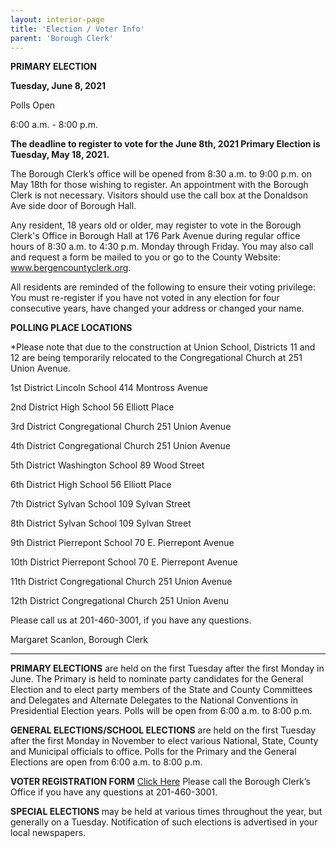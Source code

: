 ```yaml
---
layout: interior-page
title: 'Election / Voter Info'
parent: 'Borough Clerk'
---
```



**PRIMARY ELECTION**

**Tuesday, June 8, 2021**

Polls Open

6:00 a.m. - 8:00 p.m.

**The deadline to register to vote for the June 8th, 2021 Primary Election is Tuesday, May 18, 2021.**

The Borough Clerk’s office will be opened from 8:30 a.m. to 9:00 p.m. on May 18th for those wishing to register.  An appointment with the Borough Clerk is not necessary. Visitors should use the call box at the Donaldson Ave side door of Borough Hall. 

Any resident, 18 years old or older, may register to vote in the Borough Clerk's Office in Borough Hall at 176 Park Avenue during regular office hours of 8:30 a.m. to 4:30 p.m. Monday through Friday. You may also call and request a form be mailed to you or go to the County Website: www.bergencountyclerk.org.

All residents are reminded of the following to ensure their voting privilege: You must re-register if you have not voted in any election for four consecutive years, have changed your address or changed your name.

**POLLING PLACE LOCATIONS**

*Please note that due to the construction at Union School, Districts 11 and 12 are being temporarily relocated to the Congregational Church at 251 Union Avenue.


1st District     	Lincoln School	            	414 Montross Avenue
		
2nd District    	High School	                  56 Elliott Place

3rd District    	Congregational Church        	251 Union Avenue

4th District    	Congregational Church         251 Union Avenue

5th District    	Washington School	    	    	89 Wood Street

6th District    	High School		    	        	56 Elliott Place

7th District    	Sylvan School      	          109 Sylvan Street

8th District   		Sylvan School	              	109 Sylvan Street

9th District   		Pierrepont School	         		70 E. Pierrepont Avenue

10th District  		Pierrepont School          		70 E. Pierrepont Avenue

11th District 		Congregational Church        	251 Union Avenue
	
12th District 		Congregational Church        	251 Union Avenu



Please call us at 201-460-3001, if you have any questions.

Margaret Scanlon, Borough Clerk



---------

**PRIMARY ELECTIONS** are held on the first Tuesday after the first Monday in June. The Primary is held to nominate party candidates for the General Election and to elect party members of the State and County Committees and Delegates and Alternate Delegates to the National Conventions in Presidential Election years. Polls will be open from 6:00 a.m. to 8:00 p.m.

**GENERAL ELECTIONS/SCHOOL ELECTIONS** are held on the first Tuesday after the first Monday in November to elect various National, State, County and Municipal officials to office. Polls for the Primary and the General Elections are open from 6:00 a.m. to 8:00 p.m.

**VOTER REGISTRATION FORM** [Click Here](https://www.state.nj.us/state/elections/voter-registration.shtml)
Please call the Borough Clerk’s Office if you have any questions at 201-460-3001.

**SPECIAL ELECTIONS** may be held at various times throughout the year, but generally on a Tuesday. Notification of such elections is advertised in your local newspapers.


